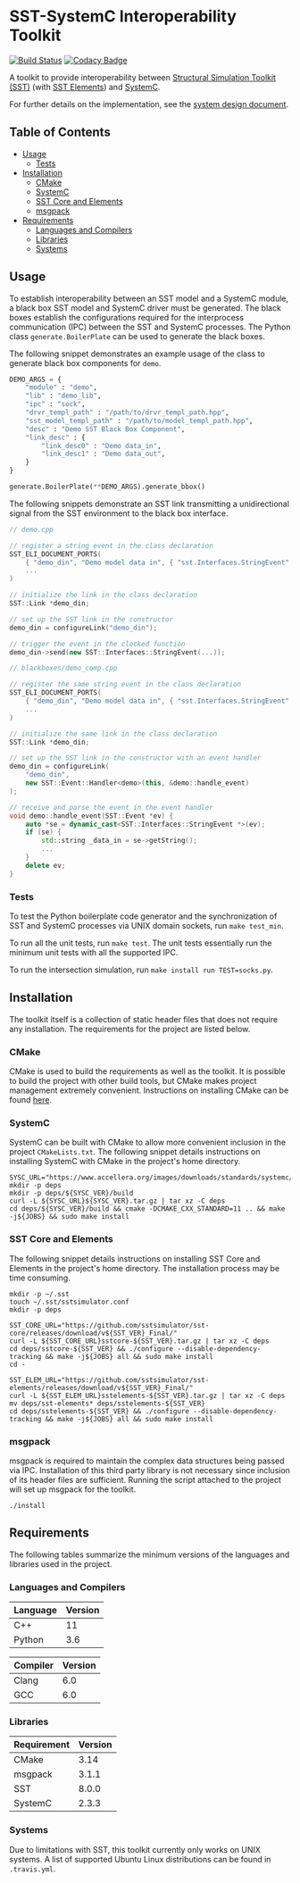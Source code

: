# SST-SystemC Interoperability Toolkit
[![Build Status](https://travis-ci.org/sabbirahm3d/sstscit.svg?branch=master)](https://travis-ci.org/sabbirahm3d/sstscit)
[![Codacy Badge](https://api.codacy.com/project/badge/Grade/88c38abb1f2a4a369b4a6f9c49e8d237)](https://www.codacy.com/app/sabbirahm3d/sstscit?utm_source=github.com&amp;utm_medium=referral&amp;utm_content=sabbirahm3d/sstscit&amp;utm_campaign=Badge_Grade)

A toolkit to provide interoperability between [Structural Simulation Toolkit (SST)](https://github.com/sstsimulator/sst-core) (with [SST Elements](https://github.com/sstsimulator/sst-elements)) and [SystemC](http://www.accellera.org/downloads/standards/systemc).

For further details on the implementation, see the [system design document](/docs/sstscit.pdf).

## Table of Contents

- [Usage](#usage)
  - [Tests](#tests)
- [Installation](#installation)
  - [CMake](#cmake)
  - [SystemC](#systemc)
  - [SST Core and Elements](#sst-core-and-elements)
  - [msgpack](#msgpack)
- [Requirements](#requirements)
  - [Languages and Compilers](#languages-and-compilers)
  - [Libraries](#libraries)
  - [Systems](#systems)


## Usage

To establish interoperability between an SST model and a SystemC module, a black box SST model and SystemC driver must be generated. The black boxes establish the configurations required for the interprocess communication (IPC) between the SST and SystemC processes. The Python class `generate.BoilerPlate` can be used to generate the black boxes.

The following snippet demonstrates an example usage of the class to generate black box components for `demo`.

```python
DEMO_ARGS = {
    "module" : "demo",
    "lib" : "demo_lib",
    "ipc" : "sock",
    "drvr_templ_path" : "/path/to/drvr_templ_path.hpp",
    "sst_model_templ_path" : "/path/to/model_templ_path.hpp",
    "desc" : "Demo SST Black Box Component",
    "link_desc" : {
        "link_desc0" : "Demo data_in",
        "link_desc1" : "Demo data_out",
    }
}

generate.BoilerPlate(**DEMO_ARGS).generate_bbox()
```

The following snippets demonstrate an SST link transmitting a unidirectional signal from the SST
environment to the black box interface.

```c++
// demo.cpp

// register a string event in the class declaration
SST_ELI_DOCUMENT_PORTS(
    { "demo_din", "Demo model data in", { "sst.Interfaces.StringEvent" }},
    ...
)

// initialize the link in the class declaration
SST::Link *demo_din;

// set up the SST link in the constructor
demo_din = configureLink("demo_din");

// trigger the event in the clocked function
demo_din->send(new SST::Interfaces::StringEvent(...));
```


```c++
// blackboxes/demo_comp.cpp

// register the same string event in the class declaration
SST_ELI_DOCUMENT_PORTS(
    { "demo_din", "Demo model data in", { "sst.Interfaces.StringEvent" }},
    ...
)

// initialize the same link in the class declaration
SST::Link *demo_din;

// set up the SST link in the constructor with an event handler
demo_din = configureLink(
    "demo_din",
    new SST::Event::Handler<demo>(this, &demo::handle_event)
);

// receive and parse the event in the event handler
void demo::handle_event(SST::Event *ev) {
    auto *se = dynamic_cast<SST::Interfaces::StringEvent *>(ev);
    if (se) {
        std::string _data_in = se->getString();
        ...
    }
    delete ev;
}
```

### Tests

To test the Python boilerplate code generator and the synchronization of SST and
SystemC processes via UNIX domain sockets, run `make test_min`.

To run all the unit tests, run `make test`. The unit tests essentially run the minimum unit tests
with all the supported IPC.

To run the intersection simulation, run `make install run TEST=socks.py`.

## Installation

The toolkit itself is a collection of static header files that does not require any installation.
The requirements for the project are listed below.

### CMake

CMake is used to build the requirements as well as the toolkit. It is possible to build the project
with other build tools, but CMake makes project management extremely convenient. Instructions on installing CMake can be found [here](https://cmake.org/install/).

### SystemC

SystemC can be built with CMake to allow more convenient inclusion in the project `CMakeLists.txt`.
The following snippet details instructions on installing SystemC with CMake in the project's home
directory.

```shell
SYSC_URL="https://www.accellera.org/images/downloads/standards/systemc/"
mkdir -p deps
mkdir -p deps/${SYSC_VER}/build
curl -L ${SYSC_URL}${SYSC_VER}.tar.gz | tar xz -C deps
cd deps/${SYSC_VER}/build && cmake -DCMAKE_CXX_STANDARD=11 .. && make -j${JOBS} && sudo make install
```

### SST Core and Elements

The following snippet details instructions on installing SST Core and Elements in the project's home
directory. The installation process may be time consuming.

```shell
mkdir -p ~/.sst
touch ~/.sst/sstsimulator.conf
mkdir -p deps

SST_CORE_URL="https://github.com/sstsimulator/sst-core/releases/download/v${SST_VER}_Final/"
curl -L ${SST_CORE_URL}sstcore-${SST_VER}.tar.gz | tar xz -C deps
cd deps/sstcore-${SST_VER} && ./configure --disable-dependency-tracking && make -j${JOBS} all && sudo make install
cd -

SST_ELEM_URL="https://github.com/sstsimulator/sst-elements/releases/download/v${SST_VER}_Final/"
curl -L ${SST_ELEM_URL}sstelements-${SST_VER}.tar.gz | tar xz -C deps
mv deps/sst-elements* deps/sstelements-${SST_VER}
cd deps/sstelements-${SST_VER} && ./configure --disable-dependency-tracking && make -j${JOBS} all && sudo make install
```

### msgpack

msgpack is required to maintain the complex data structures being passed via IPC. Installation of
this third party library is not necessary since inclusion of its header files are sufficient.
Running the script attached to the project will set up msgpack for the toolkit.

```shell
./install
```

## Requirements

The following tables summarize the minimum versions of the languages and libraries used in the project.

### Languages and Compilers

|Language|Version|
|--------|-------|
|C++     |11     |
|Python  |3.6    |

|Compiler|Version|
|--------|-------|
|Clang   |6.0    |
|GCC     |6.0    |

### Libraries

|Requirement|Version|
|-----------|-------|
|CMake      |3.14   |
|msgpack    |3.1.1  |
|SST        |8.0.0  |
|SystemC    |2.3.3  |

### Systems

Due to limitations with SST, this toolkit currently only works on UNIX systems. A list of supported
Ubuntu Linux distributions can be found in `.travis.yml`.
